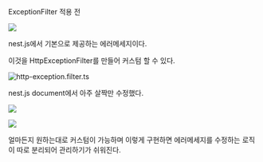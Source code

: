 ExceptionFilter 적용 전

![](https://images.velog.io/images/shinsw627/post/e5b39353-d41b-4f2a-a40e-c11748cf2663/image.png)

nest.js에서 기본으로 제공하는 에러메세지이다.

이것을 HttpExceptionFilter를 만들어 커스텀 할 수 있다.

![http-exception.filter.ts](https://images.velog.io/images/shinsw627/post/9317aa47-cfd6-4493-b979-c92f9ae9dacb/image.png)

nest.js document에서 아주 살짝만 수정했다.

![](https://images.velog.io/images/shinsw627/post/a553d67e-dbc1-4c1b-8151-22804a6bd75d/image.png)

![](https://images.velog.io/images/shinsw627/post/7e2aa743-39ae-4a0a-8217-a90bfb805b4e/image.png)

얼마든지 원하는대로 커스텀이 가능하며 이렇게 구현하면 에러메세지를 수정하는 로직이 따로 분리되어 관리하기가 쉬워진다.
